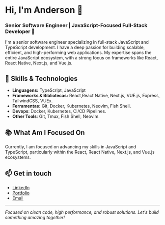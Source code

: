 # Hi, I'm Anderson 👋

### Senior Software Engineer | JavaScript-Focused Full-Stack Developer 🚀

I&apos;m a senior software engineer specializing in full-stack
JavaScript and TypeScript development. I have a deep passion for
building scalable, efficient, and high-performing web applications. My
expertise spans the entire JavaScript ecosystem, with a strong focus on
frameworks like React, React Native, Next.js, and Vue.js.

## 🚀 Skills & Technologies

- **Linguagens:** TypeScript, JavaScript
- **Frameworks & Bibliotecas:** React,React Native, Next.js, VUE.js, Express, TailwindCSS, VUEx.
- **Ferramentas:** Git, Docker, Kubernetes, Neovim, Fish Shell.
- **Devops**: Docker, Kubernetes, CI/CD Pipelines.
- **Other Tools**: Git, Tmux, Fish Shell, Neovim.

## 📚 What Am I Focused On

Currently, I am focused on advancing my skills in JavaScript and
TypeScript, particularly within the React, React Native, Next.js, and
Vue.js ecosystems.

## 📫 Get in touch

- [LinkedIn](https://www.linkedin.com/in/anderson-faustino-/)
- [Portfolio](https://andersonespindola.com)
- [Email](mailto:andersonfaustinolima@gmail.com)

---

_Focused on clean code, high performance, and robust solutions. Let&apos;s build something amazing together!_
